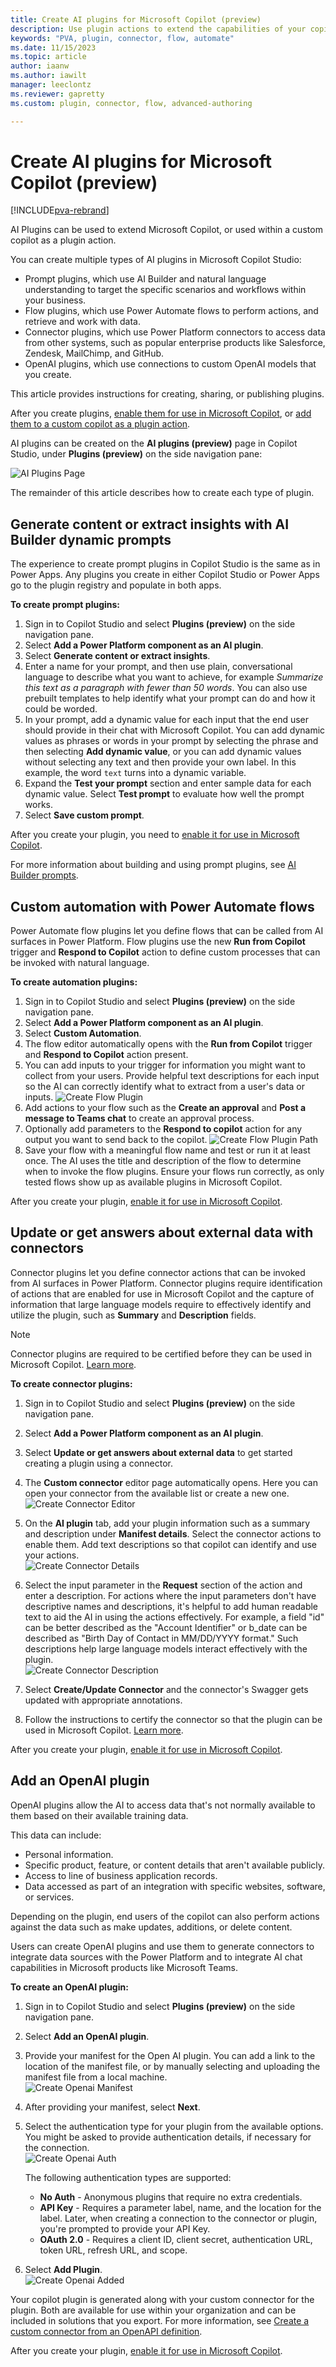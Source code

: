 ```yaml
---
title: Create AI plugins for Microsoft Copilot (preview)
description: Use plugin actions to extend the capabilities of your copilots.
keywords: "PVA, plugin, connector, flow, automate"
ms.date: 11/15/2023
ms.topic: article
author: iaanw
ms.author: iawilt
manager: leeclontz
ms.reviewer: gapretty
ms.custom: plugin, connector, flow, advanced-authoring

---
```

# Create AI plugins for Microsoft Copilot (preview)

[!INCLUDE[pva-rebrand](includes/pva-rebrand.md)]

AI Plugins can be used to extend Microsoft Copilot, or used within a custom copilot as a plugin action.

You can create multiple types of AI plugins in Microsoft Copilot Studio:

- Prompt plugins, which use AI Builder and natural language understanding to target the specific scenarios and workflows within your business.
- Flow plugins, which use Power Automate flows to perform actions, and retrieve and work with data.
- Connector plugins, which use Power Platform connectors to access data from other systems, such as popular enterprise products like Salesforce, Zendesk, MailChimp, and GitHub.
- OpenAI plugins, which use connections to custom OpenAI models that you create.

This article provides instructions for creating, sharing, or publishing plugins.

After you create plugins, [enable them for use in Microsoft Copilot](copilot-plugins-overview.md#use-plugins-in-microsoft-copilot), or [add them to a custom copilot as a plugin action](./advanced-plugin-actions.md).

AI plugins can be created on the **AI plugins (preview)** page in Copilot Studio, under **Plugins (preview)** on the side navigation pane:

![AI Plugins Page](media/copilot-ai-plugins/ai-plugins-page.png)

The remainder of this article describes how to create each type of plugin.

## Generate content or extract insights with AI Builder dynamic prompts

The experience to create prompt plugins in Copilot Studio is the same as in Power Apps. Any plugins you create in either Copilot Studio or Power Apps go to the plugin registry and populate in both apps.

**To create prompt plugins:**

1. Sign in to Copilot Studio and select **Plugins (preview)** on the side navigation pane.
1. Select **Add a Power Platform component as an AI plugin**.
1. Select **Generate content or extract insights**.
1. Enter a name for your prompt, and then use plain, conversational language to describe what you want to achieve, for example *Summarize this text as a paragraph with fewer than 50 words*. You can also use prebuilt templates to help identify what your prompt can do and how it could be worded.
1. In your prompt, add a dynamic value for each input that the end user should provide in their chat with Microsoft Copilot. You can add dynamic values as phrases or words in your prompt by selecting the phrase and then selecting **Add dynamic value**, or you can add dynamic values without selecting any text and then provide your own label. In this example, the word `text` turns into a dynamic variable.
1. Expand the **Test your prompt** section and enter sample data for each dynamic value. Select **Test prompt** to evaluate how well the prompt works.
1. Select **Save custom prompt**.

After you create your plugin, you need to [enable it for use in Microsoft Copilot](copilot-plugins-overview.md#use-plugins-in-microsoft-copilot).

For more information about building and using prompt plugins, see [AI Builder prompts](/ai-builder/create-a-custom-prompt).

## Custom automation with Power Automate flows

Power Automate flow plugins let you define flows that can be called from AI surfaces in Power Platform. Flow plugins use the new **Run from Copilot** trigger and **Respond to Copilot** action to define custom processes that can be invoked with natural language.

**To create automation plugins:**

1. Sign in to Copilot Studio and select **Plugins (preview)** on the side navigation pane.
1. Select **Add a Power Platform component as an AI plugin**.
1. Select **Custom Automation**.
1. The flow editor automatically opens with the **Run from Copilot** trigger and **Respond to Copilot** action present.
1. You can add inputs to your trigger for information you might want to collect from your users. Provide helpful text descriptions for each input so the AI can correctly identify what to extract from a user's data or inputs.
   ![Create Flow Plugin](media/copilot-ai-plugins/create-flow-plugin.png)
1. Add actions to your flow such as the **Create an approval** and **Post a message to Teams chat** to create an approval process.
1. Optionally add parameters to the **Respond to copilot** action for any output you want to send back to the copilot.
   ![Create Flow Plugin Path](media/copilot-ai-plugins/create-flow-plugin-path.png)
1. Save your flow with a meaningful flow name and test or run it at least once. The AI uses the title and description of the flow to determine when to invoke the flow plugins. Ensure your flows run correctly, as only tested flows show up as available plugins in Microsoft Copilot.

After you create your plugin, [enable it for use in Microsoft Copilot](copilot-plugins-overview.md#use-plugins-in-microsoft-copilot).

## Update or get answers about external data with connectors

Connector plugins let you define connector actions that can be invoked from AI surfaces in Power Platform. Connector plugins require identification of actions that are enabled for use in Microsoft Copilot and the capture of information that large language models require to effectively identify and utilize the plugin, such as **Summary** and **Description** fields.

>[!NOTE]
>Connector plugins are required to be certified before they can be used in Microsoft Copilot. [Learn more](/connectors/create-a-connector-ai-plugin#submit-the-ai-plugin-enabled-connector-for-certification).

**To create connector plugins:**

1. Sign in to Copilot Studio and select **Plugins (preview)** on the side navigation pane.
1. Select **Add a Power Platform component as an AI plugin**.
1. Select **Update or get answers about external data** to get started creating a plugin using a connector.
1. The **Custom connector** editor page automatically opens. Here you can open your connector from the available list or create a new one.  
   ![Create Connector Editor](media/copilot-ai-plugins/create-connector-editor.png)
1. On the **AI plugin** tab, add your plugin information such as a summary and description under **Manifest details**. Select the connector actions to enable them. Add text descriptions so that copilot can identify and use your actions.  
   ![Create Connector Details](media/copilot-ai-plugins/create-connectror-details.png)
1. Select the input parameter in the **Request** section of the action and enter a description. For actions where the input parameters don't have descriptive names and descriptions, it's helpful to add human readable text to aid the AI in using the actions effectively. For example, a field "id" can be better described as the "Account Identifier" or b_date can be described as "Birth Day of Contact in MM/DD/YYYY format." Such descriptions help large language models interact effectively with the plugin.  
     ![Create Connector Description](media/copilot-ai-plugins/create-connector-description.png)

1. Select **Create/Update Connector** and the connector's Swagger gets updated with appropriate annotations.
1. Follow the instructions to certify the connector so that the plugin can be used in Microsoft Copilot. [Learn more](/connectors/create-a-connector-ai-plugin#submit-the-ai-plugin-enabled-connector-for-certification).

After you create your plugin, [enable it for use in Microsoft Copilot](copilot-plugins-overview.md#use-plugins-in-microsoft-copilot).

## Add an OpenAI plugin

OpenAI plugins allow the AI to access data that's not normally available to them based on their available training data.

This data can include:

- Personal information.
- Specific product, feature, or content details that aren't available publicly.
- Access to line of business application records.
- Data accessed as part of an integration with specific websites, software, or services.

Depending on the plugin, end users of the copilot can also perform actions against the data such as make updates, additions, or delete content.

Users can create OpenAI plugins and use them to generate connectors to integrate data sources with the Power Platform and to integrate AI chat capabilities in Microsoft products like Microsoft Teams.

**To create an OpenAI plugin:**

1. Sign in to Copilot Studio and select **Plugins (preview)** on the side navigation pane.
1. Select **Add an OpenAI plugin**.
1. Provide your manifest for the Open AI plugin. You can add a link to the location of the manifest file, or by manually selecting and uploading the manifest file from a local machine.  
   ![Create Openai Manifest](media/copilot-ai-plugins/create-openai-manifest.png)
1. After providing your manifest, select **Next**.
1. Select the authentication type for your plugin from the available options. You might be asked to provide authentication details, if necessary for the connection.  
   ![Create Openai Auth](media/copilot-ai-plugins/create-openai-auth.png)

   The following authentication types are supported:

   - **No Auth** - Anonymous plugins that require no extra credentials.
   - **API Key** - Requires a parameter label, name, and the location for the label. Later, when creating a connection to the connector or plugin, you're prompted to provide your API Key.
   - **OAuth 2.0** - Requires a client ID, client secret, authentication URL, token URL, refresh URL, and scope.

1. Select **Add Plugin**.  
   ![Create Openai Added](media/copilot-ai-plugins/create-openai-added.png)

Your copilot plugin is generated along with your custom connector for the plugin. Both are available for use within your organization and can be included in solutions that you export. For more information, see [Create a custom connector from an OpenAPI definition](/connectors/custom-connectors/define-openapi-definition).

After you create your plugin, [enable it for use in Microsoft Copilot](copilot-plugins-overview.md#use-plugins-in-microsoft-copilot).

